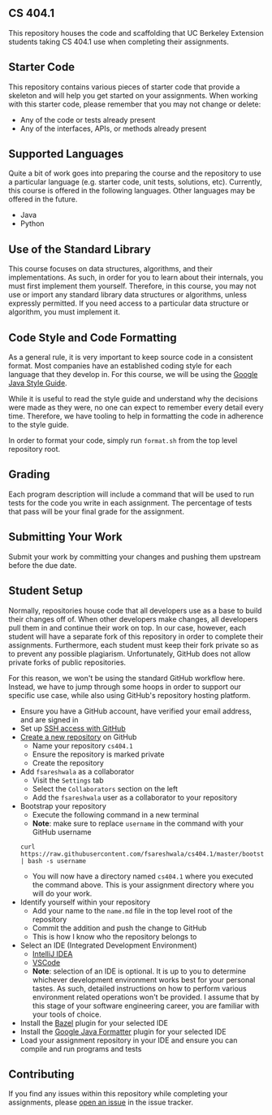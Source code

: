 CS 404.1
--------
This repository houses the code and scaffolding that UC Berkeley Extension students taking CS 404.1
use when completing their assignments.

Starter Code
------------
This repository contains various pieces of starter code that provide a skeleton and will help you
get started on your assignments. When working with this starter code, please remember that you may
not change or delete:

- Any of the code or tests already present
- Any of the interfaces, APIs, or methods already present

Supported Languages
-------------------
Quite a bit of work goes into preparing the course and the repository to use a particular language
(e.g. starter code, unit tests, solutions, etc). Currently, this course is offered in the following
languages. Other languages may be offered in the future.

- Java
- Python

Use of the Standard Library
---------------------------
This course focuses on data structures, algorithms, and their implementations. As such, in order for
you to learn about their internals, you must first implement them yourself. Therefore, in this
course, you may not use or import any standard library data structures or algorithms, unless
expressly permitted. If you need access to a particular data structure or algorithm, you must
implement it.

Code Style and Code Formatting
------------------------------
As a general rule, it is very important to keep source code in a consistent format. Most companies
have an established coding style for each language that they develop in. For this course, we will be
using the [Google Java Style Guide](https://google.github.io/styleguide/javaguide.html).

While it is useful to read the style guide and understand why the decisions were made as they were,
no one can expect to remember every detail every time. Therefore, we have tooling to help in
formatting the code in adherence to the style guide.

In order to format your code, simply run `format.sh` from the top level repository root.

Grading
-------
Each program description will include a command that will be used to run tests for the code you
write in each assignment. The percentage of tests that pass will be your final grade for the
assignment.

Submitting Your Work
--------------------
Submit your work by committing your changes and pushing them upstream before the due date.

Student Setup
-------------
Normally, repositories house code that all developers use as a base to build their changes off of.
When other developers make changes, all developers pull them in and continue their work on top.
In our case, however, each student will have a separate fork of this repository in order to complete
their assignments. Furthermore, each student must keep their fork private so as to prevent any
possible plagiarism. Unfortunately, GitHub does not allow private forks of public repositories.

For this reason, we won't be using the standard GitHub workflow here. Instead, we have to jump
through some hoops in order to support our specific use case, while also using GitHub's repository
hosting platform.

- Ensure you have a GitHub account, have verified your email address, and are signed in
- Set up [SSH access with GitHub](https://help.github.com/en/articles/connecting-to-github-with-ssh)
- [Create a new repository](https://github.com/new) on GitHub
  - Name your repository `cs404.1`
  - Ensure the repository is marked private
  - Create the repository
- Add `fsareshwala` as a collaborator
  - Visit the `Settings` tab
  - Select the `Collaborators` section on the left
  - Add the `fsareshwala` user as a collaborator to your repository
- Bootstrap your repository
  - Execute the following command in a new terminal
  - **Note**: make sure to replace `username` in the command with your GitHub username
  ```
  curl https://raw.githubusercontent.com/fsareshwala/cs404.1/master/bootstrap.sh | bash -s username
  ```
  - You will now have a directory named `cs404.1` where you executed the command above. This is your
    assignment directory where you will do your work.
- Identify yourself within your repository
  - Add your name to the `name.md` file in the top level root of the repository
  - Commit the addition and push the change to GitHub
  - This is how I know who the repository belongs to
- Select an IDE (Integrated Development Environment)
  - [IntelliJ IDEA](https://www.jetbrains.com/idea)
  - [VSCode](https://code.visualstudio.com)
  - **Note**: selection of an IDE is optional. It is up to you to determine whichever development
    environment works best for your personal tastes. As such, detailed instructions on how to
    perform various environment related operations won't be provided. I assume that by this stage of
    your software engineering career, you are familiar with your tools of choice.
- Install the [Bazel](https://bazel.build) plugin for your selected IDE
- Install the [Google Java Formatter](https://github.com/google/google-java-format) plugin for your
  selected IDE
- Load your assignment repository in your IDE and ensure you can compile and run programs and tests

Contributing
------------
If you find any issues within this repository while completing your assignments, please
[open an issue](https://github.com/fsareshwala/cs404.1/issues/new) in the issue tracker.
